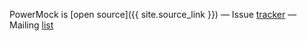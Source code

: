 
PowerMock is [open source]({{ site.source_link }})
&mdash;
Issue [tracker](https://github.com/jayway/powermock/issues)
&mdash;
Mailing [list](https://groups.google.com/forum/#!forum/powermock)
